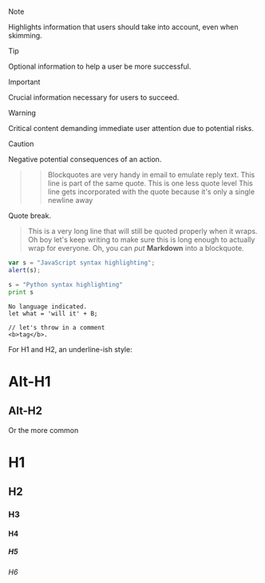 > [!NOTE]  
> Highlights information that users should take into account, even when skimming.

> [!TIP]
> Optional information to help a user be more successful.

> [!IMPORTANT]  
> Crucial information necessary for users to succeed.

> [!WARNING]  
> Critical content demanding immediate user attention due to potential risks.

> [!CAUTION]
> Negative potential consequences of an action.

>> Blockquotes are very handy in email to emulate reply text.
>> This line is part of the same quote.
> This is one less quote level
This line gets incorporated with the quote because it's only a single newline away

Quote break.

> This is a very long line that will still be quoted properly when it wraps. Oh boy let's keep writing to make sure this is long enough to actually wrap for everyone. Oh, you can *put* **Markdown** into a blockquote. 

```javascript
var s = "JavaScript syntax highlighting";
alert(s);
```

```python
s = "Python syntax highlighting"
print s
```

```
No language indicated.
let what = 'will it' + B;

// let's throw in a comment
<b>tag</b>.
```
For H1 and H2, an underline-ish style:

Alt-H1
======

Alt-H2
------

Or the more common 

# H1
## H2
### H3
#### H4
##### H5
###### H6